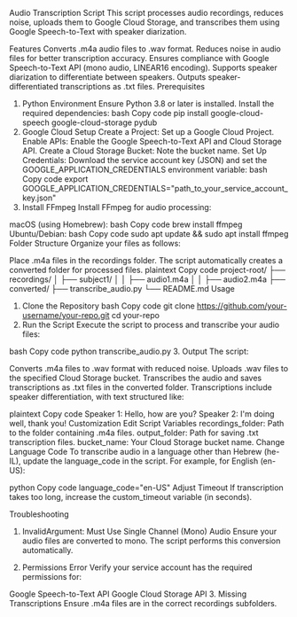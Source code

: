 Audio Transcription Script
This script processes audio recordings, reduces noise, uploads them to Google Cloud Storage, and transcribes them using Google Speech-to-Text with speaker diarization.

Features
Converts .m4a audio files to .wav format.
Reduces noise in audio files for better transcription accuracy.
Ensures compliance with Google Speech-to-Text API (mono audio, LINEAR16 encoding).
Supports speaker diarization to differentiate between speakers.
Outputs speaker-differentiated transcriptions as .txt files.
Prerequisites
1. Python Environment
Ensure Python 3.8 or later is installed.
Install the required dependencies:
bash
Copy code
pip install google-cloud-speech google-cloud-storage pydub
2. Google Cloud Setup
Create a Project: Set up a Google Cloud Project.
Enable APIs: Enable the Google Speech-to-Text API and Cloud Storage API.
Create a Cloud Storage Bucket: Note the bucket name.
Set Up Credentials: Download the service account key (JSON) and set the GOOGLE_APPLICATION_CREDENTIALS environment variable:
bash
Copy code
export GOOGLE_APPLICATION_CREDENTIALS="path_to_your_service_account_key.json"
3. Install FFmpeg
Install FFmpeg for audio processing:

macOS (using Homebrew):
bash
Copy code
brew install ffmpeg
Ubuntu/Debian:
bash
Copy code
sudo apt update && sudo apt install ffmpeg
Folder Structure
Organize your files as follows:

Place .m4a files in the recordings folder.
The script automatically creates a converted folder for processed files.
plaintext
Copy code
project-root/
├── recordings/
│   ├── subject1/
│   │   ├── audio1.m4a
│   │   ├── audio2.m4a
├── converted/
├── transcribe_audio.py
└── README.md
Usage
1. Clone the Repository
bash
Copy code
git clone https://github.com/your-username/your-repo.git
cd your-repo
2. Run the Script
Execute the script to process and transcribe your audio files:

bash
Copy code
python transcribe_audio.py
3. Output
The script:

Converts .m4a files to .wav format with reduced noise.
Uploads .wav files to the specified Cloud Storage bucket.
Transcribes the audio and saves transcriptions as .txt files in the converted folder.
Transcriptions include speaker differentiation, with text structured like:

plaintext
Copy code
Speaker 1: Hello, how are you?
Speaker 2: I'm doing well, thank you!
Customization
Edit Script Variables
recordings_folder: Path to the folder containing .m4a files.
output_folder: Path for saving .txt transcription files.
bucket_name: Your Cloud Storage bucket name.
Change Language Code
To transcribe audio in a language other than Hebrew (he-IL), update the language_code in the script. For example, for English (en-US):

python
Copy code
language_code="en-US"
Adjust Timeout
If transcription takes too long, increase the custom_timeout variable (in seconds).

Troubleshooting
1. InvalidArgument: Must Use Single Channel (Mono) Audio
Ensure your audio files are converted to mono. The script performs this conversion automatically.

2. Permissions Error
Verify your service account has the required permissions for:

Google Speech-to-Text API
Google Cloud Storage API
3. Missing Transcriptions
Ensure .m4a files are in the correct recordings subfolders.
